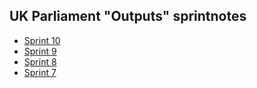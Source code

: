 ## UK Parliament "Outputs" sprintnotes

* [Sprint 10](10)
* [Sprint 9](9)
* [Sprint 8](8)
* [Sprint 7](7)
